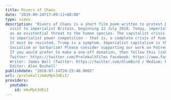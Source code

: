 ```yaml
---
title: Rivers of Chaos
date: "2019-09-24T17:09:11+08:00"
type: video
description: 'Rivers of Chaos is a short film poem written to protest Donald Trump''s
  visit to imperialist Britain, beginning 12 July 2018. Today, imperialism stands
  as an existential threat to the human species. The capitalist crisis is leading
  to imperialist power competition - that is, a complete crisis of human civilisation.
  It must be resisted. Trump is a symptom. Imperialist capitalism is the disease.
  Socialism or barbarism? Please consider supporting our work on Patreon: https://patreon.com/prolekult
  If you would prefer to make a one-off donation, then follow this link: https://paypal.me/jrbml
  Twitter: https://twitter.com/ProlekultFilms Facebook: https://www.facebook.com/prolekultfilms
  Writer: James Bell (Twitter: https://twitter.com/GlumBird / Medium: https://medium.com/@jrbml.public)
  Editor: Alex Bushell'
publishdate: "2018-07-14T20:25:48.000Z"
url: /prolekult/mAvMpk3dEzI/
providers:
  youtube:
    id: mAvMpk3dEzI
---
```

